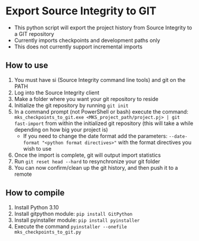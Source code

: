 # Export Source Integrity to GIT
* This python script will export the project history from Source Integrity to a GIT repository
* Currently imports checkpoints and development paths only
* This does not currently support incremental imports

## How to use
1. You must have si (Source Integrity command line tools) and git on the PATH
2. Log into the Source Integrity client
3. Make a folder where you want your git repository to reside
4. Initialize the git repository by running ```git init```
5. In a command prompt (not PowerShell or bash) execute the command: 
```mks_checkpoints_to_git.exe <MKS_project_path/project.pj> | git fast-import``` 
from within the initialized git repository (this will take a while depending on how big your project is)
	* If you need to change the date format add the parameters: 
	```--date-format "<python format directives>"``` 
	with the format directives you wish to use
6. Once the import is complete, git will output import statistics
7. Run ```git reset head --hard``` to resynchronize your git folder
8. You can now confirm/clean up the git history, and then push it to a remote

## How to compile
1. Install Python 3.10
2. Install gitpython module: ```pip install GitPython```
3. Install pyinstaller module: ```pip install pyinstaller```
4. Execute the command ```pyinstaller --onefile mks_checkpoints_to_git.py```